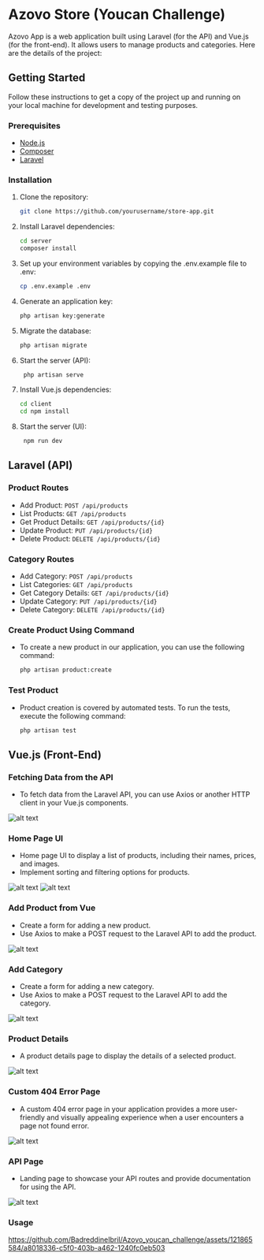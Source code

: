 # Azovo Store (Youcan Challenge)

Azovo App is a web application built using Laravel (for the API) and Vue.js (for the front-end). It allows users to manage products and categories. Here are the details of the project:

## Getting Started

Follow these instructions to get a copy of the project up and running on your local machine for development and testing purposes.

### Prerequisites

- [Node.js](https://nodejs.org/)
- [Composer](https://getcomposer.org/)
- [Laravel](https://laravel.com/)

### Installation

1. Clone the repository:

   ```bash
   git clone https://github.com/yourusername/store-app.git

2. Install Laravel dependencies:

   ```bash
   cd server
   composer install

3. Set up your environment variables by copying the .env.example file to .env:

   ```bash
   cp .env.example .env

4. Generate an application key:

   ```bash
   php artisan key:generate

5. Migrate the database:

   ```bash
   php artisan migrate

6. Start the server (API):

   ```bash
    php artisan serve

7. Install Vue.js dependencies:

   ```bash
   cd client
   cd npm install
8. Start the server (UI):

   ```bash
    npm run dev

## Laravel (API)

### Product Routes
- Add Product: `POST /api/products`
- List Products: `GET /api/products`
- Get Product Details: `GET /api/products/{id}`
- Update Product: `PUT /api/products/{id}`
- Delete Product: `DELETE /api/products/{id}`

### Category Routes
- Add Category: `POST /api/products`
- List Categories: `GET /api/products`
- Get Category Details: `GET /api/products/{id}`
- Update Category: `PUT /api/products/{id}`
- Delete Category: `DELETE /api/products/{id}`


### Create Product Using Command 

- To create a new product in our application, you can use the following command:

    ```bash
    php artisan product:create

### Test Product

- Product creation is covered by automated tests. To run the tests, execute the following command:

    ```bash
    php artisan test

## Vue.js (Front-End)

### Fetching Data from the API

- To fetch data from the Laravel API, you can use Axios or another HTTP client in your Vue.js components.


![alt text](https://imageupload.io/ib/H8G8ltXarxaeacR_1696848833.png)

### Home Page UI
- Home page UI to display a list of products, including their names, prices, and images.
- Implement sorting and filtering options for products.


![alt text](https://imageupload.io/ib/M2iRnTGTMBOzFVz_1696848833.png)
![alt text](https://imageupload.io/ib/RfW8VqvCjk0LyYK_1696849421.png)

### Add Product from Vue
- Create a form for adding a new product.
- Use Axios to make a POST request to the Laravel API to add the product.


![alt text](https://imageupload.io/ib/qBLalL0WxIzCfcB_1696848833.png)

### Add Category
- Create a form for adding a new category.
- Use Axios to make a POST request to the Laravel API to add the category.


![alt text](https://imageupload.io/ib/tsInCNSXjJQFbyV_1696848833.png)

### Product Details
- A product details page to display the details of a selected product.


![alt text](https://imageupload.io/ib/gUKg7To6sntgbzy_1696849421.png)

### Custom 404 Error Page
- A custom 404 error page in your application provides a more user-friendly and visually appealing experience when a user encounters a page not found error. 


![alt text](https://imageupload.io/ib/z5fyp1unJfyxVji_1696860694.png)

### API Page
- Landing page to showcase your API routes and provide documentation for using the API.


![alt text](https://imageupload.io/ib/knkxd056t6J1w2F_1696848833.png)

### Usage



https://github.com/BadreddineIbril/Azovo_youcan_challenge/assets/121865584/a8018336-c5f0-403b-a462-1240fc0eb503





